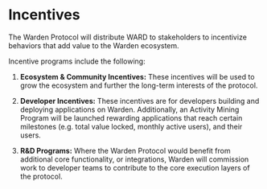# Incentives

The Warden Protocol will distribute WARD to stakeholders to incentivize behaviors that add value to the Warden ecosystem.

Incentive programs include the following:

1. **Ecosystem & Community Incentives:** These incentives will be used to grow the ecosystem and further the long-term interests of the protocol.

2. **Developer Incentives:** These incentives are for developers building and deploying applications on Warden. Additionally, an Activity Mining Program will be launched rewarding applications that reach certain milestones (e.g. total value locked, monthly active users), and their users.

3. **R&D Programs:** Where the Warden Protocol would benefit from additional core functionality, or integrations, Warden will commission work to developer teams to contribute to the core execution layers of the protocol.